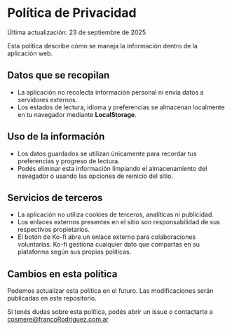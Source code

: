 # Política de Privacidad

Última actualización: 23 de septiembre de 2025

Esta política describe cómo se maneja la información dentro de la aplicación web.

## Datos que se recopilan

- La aplicación no recolecta información personal ni envía datos a servidores externos.
- Los estados de lectura, idioma y preferencias se almacenan localmente en tu navegador mediante **LocalStorage**.

## Uso de la información

- Los datos guardados se utilizan únicamente para recordar tus preferencias y progreso de lectura.
- Podés eliminar esta información limpiando el almacenamiento del navegador o usando las opciones de reinicio del sitio.

## Servicios de terceros

- La aplicación no utiliza cookies de terceros, analíticas ni publicidad.
- Los enlaces externos presentes en el sitio son responsabilidad de sus respectivos propietarios.
- El botón de Ko-fi abre un enlace externo para colaboraciones voluntarias. Ko-fi gestiona cualquier dato que compartas en su plataforma según sus propias políticas.

## Cambios en esta política

Podemos actualizar esta política en el futuro. Las modificaciones serán publicadas en este repositorio.

Si tenés dudas sobre esta política, podés abrir un issue o contactarte a cosmere@francoRodriguez.com.ar

